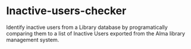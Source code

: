 # Inactive-users-checker
Identify inactive users from a Library database by programatically comparing them to a list of Inactive Users exported from the Alma library management system.
